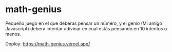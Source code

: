 # math-genius
Pequeño juego en el que deberas pensar un número, y el genio (Mi amigo Javascript) debera intentar adivinar en cual estás pensando en 10 intentos o menos.

Deploy: https://math-genius.vercel.app/
